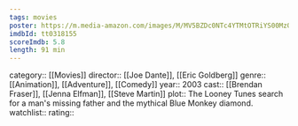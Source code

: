 ```yaml
---
tags: movies
poster: https://m.media-amazon.com/images/M/MV5BZDc0NTc4YTMtOTRiYS00MzQ5LTg5MDAtYWMzZTM5MjljYWViXkEyXkFqcGdeQXVyMTUyOTc1NDYz._V1_SX300.jpg
imdbId: tt0318155
scoreImdb: 5.8
length: 91 min
---
```


category:: [[Movies]]
director:: [[Joe Dante]], [[Eric Goldberg]]
genre:: [[Animation]], [[Adventure]], [[Comedy]]
year:: 2003
cast:: [[Brendan Fraser]], [[Jenna Elfman]], [[Steve Martin]]
plot:: The Looney Tunes search for a man's missing father and the mythical Blue Monkey diamond.
watchlist::
rating::
